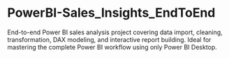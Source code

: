 # PowerBI-Sales_Insights_EndToEnd
End-to-end Power BI sales analysis project covering data import, cleaning, transformation, DAX modeling, and interactive report building. Ideal for mastering the complete Power BI workflow using only Power BI Desktop.
